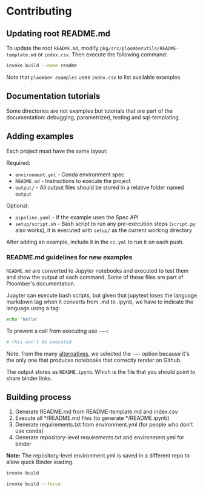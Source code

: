 # Contributing

## Updating root README.md

To update the root `README.md`, modify `pkg/src/ploomberutils/README-template.md` or `index.csv`. Then execute the following command:

```sh
invoke build --name readme
```

Note that `ploomber examples` uses `index.csv` to list available examples.

## Documentation tutorials

Some directories are not examples but tutorials that are part of the documentation: debugging, parametrized, testing and sql-templating.

## Adding examples

Each project must have the same layout:

Required:

* `environment.yml` - Conda environment spec
* `README.md` - Instructions to execute the project
* `output/` - All output files should be stored in a relative folder named `output`

Optional:

* `pipeline.yaml` - If the example uses the Spec API
* `setup/script.sh` - Bash script to run any pre-execution steps (`script.py` also works), it is executed with `setup/` as the current working directory


After adding an example, include it in the `ci.yml` to run it on each push.

### README.md guidelines for new examples

`README.md` are converted to Jupyter notebooks and executed to test them and show the output of each command. Some of these files are part of Ploomber's documentation.

Jupyter can execute bash scripts, but given that jupytext loses the language
markdown tag when it converts from .md to .ipynb, we have to indicate the
language using a tag:

```bash tags=["bash"]
echo 'hello'
```

To prevent a cell from executing use `~~~`:

~~~bash
# this won't be executed
~~~

Note: from the many [alternatives](https://jupytext.readthedocs.io/en/latest/formats.html#jupytext-markdown),
we selected the `~~~` option because it's the only one that produces notebooks that correctly render on Github.

The output stores as `README.ipynb`. Which is the file that you should
point to share binder links.

## Building process

1. Generate README.md from README-template.md and index.csv
2. Execute all */README.md files (to generate */README.ipynb)
3. Generate requirements.txt from environment.yml (for people who don't use conda)
4. Generate repository-level requirements.txt and environment.yml for binder

**Note:** The repository-level environment.yml is saved in a different repo to allow
quick Binder loading.

```sh
invoke build
```

```sh
invoke build --force
```
